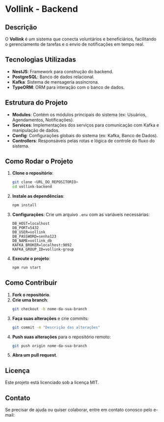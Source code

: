 
# Vollink - Backend

## Descrição
O **Vollink** é um sistema que conecta voluntários e beneficiários, facilitando o gerenciamento de tarefas e o envio de notificações em tempo real.

## Tecnologias Utilizadas
- **NestJS**: Framework para construção do backend.
- **PostgreSQL**: Banco de dados relacional.
- **Kafka**: Sistema de mensageria assíncrona.
- **TypeORM**: ORM para interação com o banco de dados.

## Estrutura do Projeto
- **Modules**: Contém os módulos principais do sistema (ex: Usuários, Agendamentos, Notificações).
- **Services**: Implementações dos serviços para comunicação com Kafka e manipulação de dados.
- **Config**: Configurações globais do sistema (ex: Kafka, Banco de Dados).
- **Controllers**: Responsáveis pelas rotas e lógica de controle do fluxo do sistema.

## Como Rodar o Projeto

1. **Clone o repositório**:
   ```bash
   git clone <URL_DO_REPOSITORIO>
   cd vollink-backend
   ```

2. **Instale as dependências**:
   ```bash
   npm install
   ```

3. **Configurações**:
   Crie um arquivo `.env` com as variáveis necessárias:
   ```plaintext
   DB_HOST=localhost
   DB_PORT=5432
   DB_USER=vollink
   DB_PASSWORD=senha123
   DB_NAME=vollink_db
   KAFKA_BROKER=localhost:9092
   KAFKA_GROUP_ID=vollink-group
   ```

4. **Execute o projeto**:
   ```bash
   npm run start
   ```

## Como Contribuir

1. **Fork o repositório**.
2. **Crie uma branch**:
   ```bash
   git checkout -b nome-da-sua-branch
   ```
3. **Faça suas alterações** e crie commits:
   ```bash
   git commit -m "Descrição das alterações"
   ```
4. **Push suas alterações** para o repositório remoto:
   ```bash
   git push origin nome-da-sua-branch
   ```
5. **Abra um pull request**.

## Licença
Este projeto está licenciado sob a licença MIT.

## Contato
Se precisar de ajuda ou quiser colaborar, entre em contato conosco pelo e-mail:
